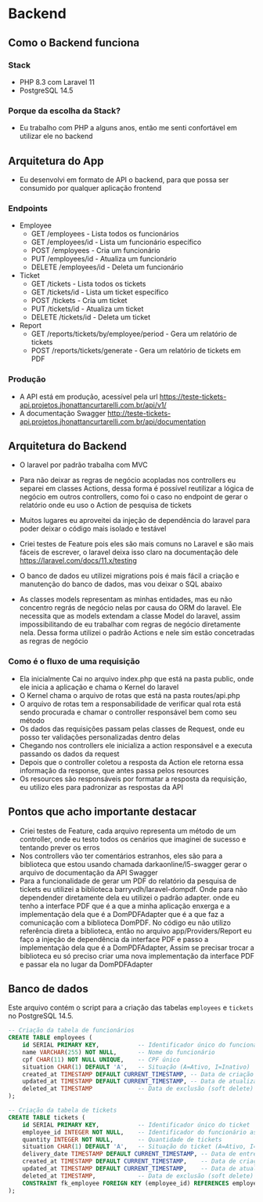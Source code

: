 # Backend

## Como o Backend funciona

### Stack

- PHP 8.3 com Laravel 11
- PostgreSQL 14.5

### Porque da escolha da Stack?

- Eu trabalho com PHP a alguns anos, então me senti confortável em utilizar ele no backend

## Arquitetura do App
- Eu desenvolvi em formato de API o backend, para que possa ser consumido por qualquer aplicação frontend
### Endpoints
- Employee
  - GET /employees - Lista todos os funcionários
  - GET /employees/id - Lista um funcionário específico
  - POST /employees - Cria um funcionário
  - PUT /employees/id - Atualiza um funcionário
  - DELETE /employees/id - Deleta um funcionário
- Ticket
  - GET /tickets - Lista todos os tickets
  - GET /tickets/id - Lista um ticket específico
  - POST /tickets - Cria um ticket
  - PUT /tickets/id - Atualiza um ticket
  - DELETE /tickets/id - Deleta um ticket
- Report
  - GET /reports/tickets/by/employee/period - Gera um relatório de tickets
  - POST /reports/tickets/generate - Gera um relatório de tickets em PDF

### Produção
- A API está em produção, acessível pela url <https://teste-tickets-api.projetos.jhonattancurtarelli.com.br/api/v1/>
- A documentação Swagger <http://teste-tickets-api.projetos.jhonattancurtarelli.com.br/api/documentation>

## Arquitetura do Backend

- O laravel por padrão trabalha com MVC
- Para não deixar as regras de negócio acopladas nos controllers eu separei em classes Actions, dessa forma é possível
  reutilizar
  a lógica de negócio em outros controllers, como foi o caso no endpoint de gerar o relatório onde eu uso o Action de
  pesquisa de tickets

- Muitos lugares eu aproveitei da injeção de dependência do laravel para poder deixar o código mais isolado e testável

- Criei testes de Feature pois eles são mais comuns no Laravel e são mais fáceis de escrever,
  o laravel deixa isso claro na documentação dele <https://laravel.com/docs/11.x/testing>

- O banco de dados eu utilizei migrations pois é mais fácil a criação e manutenção do banco de dados, mas vou deixar o
  SQL abaixo

- As classes models representam as minhas entidades, mas eu não concentro regrás de negócio nelas por causa do ORM do
  laravel.
  Ele necessita que as models extendam a classe Model do laravel, assim impossibilitando de eu trabalhar com regras de
  negócio diretamente nela.
  Dessa forma utilizei o padrão Actions e nele sim estão concetradas as regras de negócio

### Como é o fluxo de uma requisição

- Ela inicialmente Cai no arquivo index.php que está na pasta public, onde ele inicia a aplicação e chama o Kernel do
  laravel
- O Kernel chama o arquivo de rotas que está na pasta routes/api.php
- O arquivo de rotas tem a responsabilidade de verificar qual rota está sendo procurada e chamar o controller
  responsável bem
  como seu método
- Os dados das requisições passam pelas classes de Request, onde eu posso ter validações personalizadas dentro delas
- Chegando nos controllers ele inicializa a action responsável e a executa passando os dados da request
- Depois que o controller coletou a resposta da Action ele retorna essa informação da response, que antes passa pelos
  resources
- Os resources são responsáveis por formatar a resposta da requisição, eu utilizo eles para padronizar as respostas da
  API

## Pontos que acho importante destacar

- Criei testes de Feature, cada arquivo representa um método de um controller,
  onde eu testo todos os cenários que imaginei de sucesso e tentando prever os erros
- Nos controllers vão ter comentários estranhos, eles são para a biblioteca que estou usando chamada
  darkaonline/l5-swagger gerar o arquivo de documentação da API Swagger
- Para a funcionalidade de gerar um PDF do relatório da pesquisa de tickets eu utilizei a biblioteca
  barryvdh/laravel-dompdf.
  Onde para não dependender diretamente dela eu utilizei o padrão adapter. onde eu tenho a interface PDF que é a que a
  minha aplicação enxerga
  e a implementação dela que é a DomPDFAdapter que é a que faz a comunicação com a biblioteca DomPDF.
  No código eu não utilizo referência direta a biblioteca, então no arquivo app/Providers/Report
  eu faço a injeção de dependência da interface PDF e passo a implementação dela que é a DomPDFAdapter, Assim se
  precisar trocar a biblioteca
  eu só preciso criar uma nova implementação da interface PDF e passar ela no lugar da DomPDFAdapter

## Banco de dados

Este arquivo contém o script para a criação das tabelas `employees` e `tickets` no PostgreSQL 14.5.

```sql
-- Criação da tabela de funcionários
CREATE TABLE employees (
    id SERIAL PRIMARY KEY,           -- Identificador único do funcionário
    name VARCHAR(255) NOT NULL,      -- Nome do funcionário
    cpf CHAR(11) NOT NULL UNIQUE,    -- CPF único
    situation CHAR(1) DEFAULT 'A',   -- Situação (A=Ativo, I=Inativo)
    created_at TIMESTAMP DEFAULT CURRENT_TIMESTAMP, -- Data de criação
    updated_at TIMESTAMP DEFAULT CURRENT_TIMESTAMP, -- Data de atualização
    deleted_at TIMESTAMP             -- Data de exclusão (soft delete)
);

-- Criação da tabela de tickets
CREATE TABLE tickets (
    id SERIAL PRIMARY KEY,           -- Identificador único do ticket
    employee_id INTEGER NOT NULL,    -- Identificador do funcionário associado
    quantity INTEGER NOT NULL,       -- Quantidade de tickets
    situation CHAR(1) DEFAULT 'A',   -- Situação do ticket (A=Ativo, I=Inativo)
    delivery_date TIMESTAMP DEFAULT CURRENT_TIMESTAMP, -- Data de entrega
    created_at TIMESTAMP DEFAULT CURRENT_TIMESTAMP,    -- Data de criação
    updated_at TIMESTAMP DEFAULT CURRENT_TIMESTAMP,    -- Data de atualização
    deleted_at TIMESTAMP,            -- Data de exclusão (soft delete)
    CONSTRAINT fk_employee FOREIGN KEY (employee_id) REFERENCES employees (id) -- Chave estrangeira
);
```







